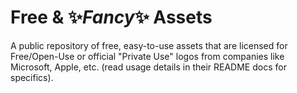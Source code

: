 # Free & :sparkles:*Fancy*:sparkles: Assets

A public repository of free, easy-to-use assets that are licensed for Free/Open-Use or official "Private Use" logos from companies like Microsoft, Apple, etc. (read usage details in their README docs for specifics).
